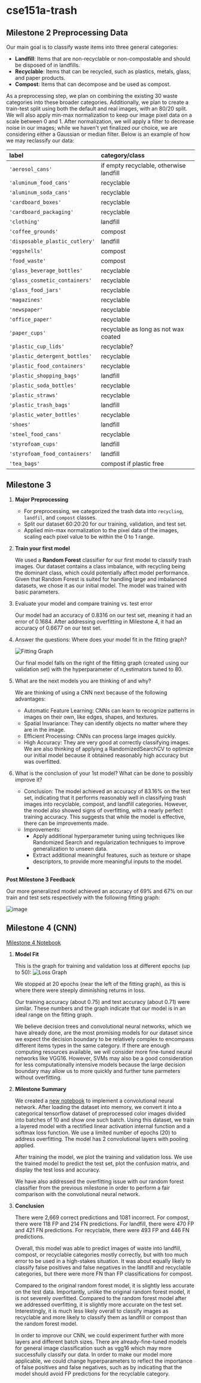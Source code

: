 # cse151a-trash
## Milestone 2 Preprocessing Data

Our main goal is to classify waste items into three general categories: 
* **Landfill**: Items that are non-recyclable or non-compostable and should be disposed of in landfills. 
* **Recyclable**: Items that can be recycled, such as plastics, metals, glass, and paper products.
* **Compost**: Items that can decompose and be used as compost.

As a preprocessing step, we plan on combining the existing 30 waste categories into these broader categories. Additionally, we plan to create a train-test split using both the default and real images, with an 80/20 split. We will also apply min-max normalization to keep our image pixel data on a scale between 0 and 1. After normalization, we will apply a filter to decrease noise in our images; while we haven't yet finalized our choice, we are considering either a Gaussian or median filter. Below is an example of how we may reclassify our data:

| label | category/class |
|:------|:---------------|
| `'aerosol_cans'` | if empty recyclable, otherwise landfill |
| `'aluminum_food_cans'` | recyclable |
| `'aluminum_soda_cans'` | recyclable |
| `'cardboard_boxes'` | recyclable |
| `'cardboard_packaging'` | recyclable |
| `'clothing'` | landfill |
| `'coffee_grounds'` | compost |
| `'disposable_plastic_cutlery'` | landfill |
| `'eggshells'` | compost |
| `'food_waste'` | compost |
| `'glass_beverage_bottles'` | recyclable |
| `'glass_cosmetic_containers'` | recyclable |
| `'glass_food_jars'` | recyclable |
| `'magazines'` | recyclable |
| `'newspaper'` | recyclable |
| `'office_paper'` | recyclable |
| `'paper_cups'` | recyclable as long as not wax coated |
| `'plastic_cup_lids'` | recyclable? |
| `'plastic_detergent_bottles'` | recyclable |
| `'plastic_food_containers'` | recyclable |
| `'plastic_shopping_bags'` | landfill |
| `'plastic_soda_bottles'` | recyclable |
| `'plastic_straws'` | recyclable |
| `'plastic_trash_bags'` | landfill |
| `'plastic_water_bottles'` | recyclable |
| `'shoes'` | landfill |
| `'steel_food_cans'` | recyclable |
| `'styrofoam_cups'` | landfill |
| `'styrofoam_food_containers'` | landfill |
| `'tea_bags'` | compost if plastic free |

## Milestone 3 
1. **Major Preprocessing**
   
   * For preprocessing, we categorized the trash data into ``recycling``, ``landfil``, and ``compost`` classes.
   * Split our dataset 60:20:20 for our training, validation, and test set.
   * Applied min-max normalization to the pixel data of the images, scaling each pixel value to be within the 0 to 1 range.

2. **Train your first model**
   
   We used a **Random Forest** classifier for our first model to classify trash images. Our dataset contains a class imbalance, with recycling being the dominant class, which could potentially affect model performance. Given that Random Forest is suited for handling large and imbalanced datasets, we chose it as our initial model. The model was trained with basic parameters.

3. Evaluate your model and compare training vs. test error
   
   Our model had an accuracy of 0.8316 on our test set, meaning it had an error of 0.1684. After addressing overfitting in Milestone 4, it had an accuracy of 0.6677 on our test set.

5. Answer the questions: Where does your model fit in the fitting graph?
   
   ![Fitting Graph](fitting_graph.png)
   
   Our final model falls on the right of the fitting graph (created using our validation set) with the hyperparameter of n_estimators tuned to 80. 

7. What are the next models you are thinking of and why?

   We are thinking of using a CNN next because of the following advantages:
   * Automatic Feature Learning: CNNs can learn to recognize patterns in images on their own, like edges, shapes, and textures.
   * Spatial Invariance: They can identify objects no matter where they are in the image.
   * Efficient Processing: CNNs can process large images quickly.
   * High Accuracy: They are very good at correctly classifying images.
   We are also thinking of applying a RandomizedSearchCV to optimize our initial model because it obtained reasonably high accuracy but was overfitted.

9. What is the conclusion of your 1st model? What can be done to possibly improve it?
   * Conclusion: The model achieved an accuracy of 83.16% on the test set, indicating that it performs reasonably well in classifying trash images into recyclable, compost, and landfill categories. However, the model also showed signs of overfitting, with a nearly perfect training accuracy. This suggests that while the model is effective, there can be improvements made.
   * Improvements:
        * Apply additional hyperparameter tuning using techniques like Randomized Search and regularization techniques to improve generalization to unseen data.
        * Extract additional meaningful features, such as texture or shape descriptors, to provide more meaningful inputs to the model.
        * 
**Post Milestone 3 Feedback**

Our more generalized model achieved an accuracy of 69% and 67% on our train and test sets respectively with the following fitting graph:

![image](https://github.com/user-attachments/assets/6d103ad7-d137-4434-9079-128257ec2273)

## Milestone 4 (CNN)
[Milestone 4 Notebook](./CNN.ipynb)

1. **Model Fit**

   This is the graph for training and validation loss at different epochs (up to 50):
   ![Loss Graph](CNNLossGraph.png)
   
   We stopped at 20 epochs (near the left of the fitting graph), as this is where there were steeply diminishing returns in loss.

   Our training accuracy (about 0.75) and test accuracy (about 0.71) were similar. These numbers and the graph indicate that our model is in an ideal range on the fitting graph.


   We believe decision trees and convolutional neural networks, which we have already done, are the most promising models for our dataset since we expect the decision boundary to be relatively complex to encompass different items types in the same category. If there are enough computing resources available, we will consider more fine-tuned neural networks like VGG16. However, SVMs may also be a good consideration for less computationally intensive models because the large decision boundary may allow us to more quickly and further tune parmeters without overfitting.
   


3. **Milestone Summary**

   We created a [new notebook](./CNN_supercomputer.ipynb) to implement a convolutional neural network. After loading the dataset into memory, we convert it into a categorical tensorflow dataset of preprocessed color images divided into batches of 10 and show one such batch. Using this dataset, we train a layered model with a rectified linear activation internal function and a softmax loss function. We use a limited number of epochs (20) to address overfitting. The model has 2 convolutional layers with pooling applied.
   
   After training the model, we plot the training and validation loss. We use the trained model to predict the test set, plot the confusion matrix, and display the test loss and accuracy.

   We have also addressed the overfitting issue with our random forest classifier from the previous milestone in order to perform a fair comparison with the convolutional neural network. 

4. **Conclusion**

   There were 2,669 correct predictions and 1081 incorrect. For compost, there were 118 FP and 214 FN predictions. For landfill, there were 470 FP and 421 FN predictions. 
   For recyclable, there were 493 FP and 446 FN predictions.

   Overall, this model was able to predict images of waste into landfill, compost, or recyclable categories mostly correctly, but with too much error to be used in a high-stakes situation. It was about equally likely to classify false positives and false negatives in the landfill and recyclable categories, but there were more FN than FP classifications for compost. 
   
   Compared to the original random forest model, it is slightly less accurate on the test data. Importantly, unlike the original random forest model, it is not severely overfitted. Compared to the random forest model after we addressed overfitting, it is slightly more accurate on the test set.
   Interestingly, it is much less likely overall to classify images as recyclable and more likely to classify them as landfill or compost than the random forest model.

   In order to improve our CNN, we could experiment further with more layers and different batch sizes. There are already-fine-tuned models for general image classification such as vgg16 which may more successfully classify our data. In order to make our model more applicable, we could change hyperparameters to reflect the importance of false positives and false negatives, such as by indicating that the model should avoid FP predictions for the recyclable category.



